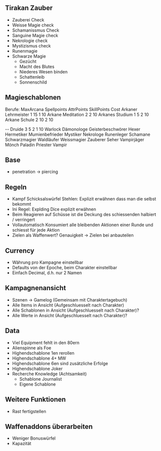 ## Tirakan Zauber

- Zauberei Check
- Weisse Magie check
- Schamanissmus Check
- Sanguine Magie check
- Nekrologie check
- Mystizismus check
- Runenmagie
- Schwarze Magie
  - Gezücht
  - Macht des Blutes
  - Niederes Wesen binden
  - Schattenleib
  - Sonnenschild

## Magieschablonen

Berufe:
                        MaxArcana   Spellpoints     AttrPoints      SkillPoints Cost
  Arkaner Lehrmeister   1           15                              1           10
  Arkane Meditation     2                                           2           10
  Arkanes Studium       1           5                               2           10
  Arkane Schule         2           10                              2           10
 
  -- 
  Druide                3           5               2               1           10
  Warlock
  Dämonologe
  Geisterbeschwörer
  Hexer
  Hermetiker
  Mumienbefrieder
  Mystiker
  Nekrologe
  Runenleger
  Schamane
  Schwarzmagier
  Waldläufer
  Weissmagier
  Zauberer
  Seher
  Vampirjäger
  Mönch
  Paladin
  Priester
  Vampir
  

## Base

- penetration -> piercing

## Regeln

- Kampf Schicksalswürfel Stehlen: Explizit erwähnen dass man die selbst bekommt
- Ini Regel: Explding Dice explizit erwähnen
- Beim Reagieren auf Schüsse ist die Deckung des schiessenden halbiert / verringert
- Vollautomatisch Konsumiert alle bleibenden Aktionen einer Runde und schiesst für jede Aktion
- Zielen als Waffenwert? Genauigkeit -> Zielen bei anbauteilen

## Currency

- Währung pro Kampagne einstellbar
- Defaults von der Epoche, beim Charakter einstellbar
- Einfach Decimal, d.h. nur 2 Namen


## Kampagnenansicht

- Szenen -> Gamelog (Gemeinsam mit Charaktertagebuch)
- Alle Items in Ansicht (Aufgeschluesselt nach Charakter)
- Alle Schablonen in Ansicht (Aufgeschluesselt nach Charakter)?
- Alle Werte in Ansicht (Aufgeschluesselt nach Charakter)?

## Data

- Viel Equipment fehlt in den 80ern
- Alienspinne als Foe
- Highendschablone 1en rerollen
- Highendschablone 4+ MW
- Highendschablone 6en sind zusätzliche Erfolge
- Highendschablone Joker
- Recherche Knowledge (Achtsamkeit)
  - Schablone Journalist
  - Eigene Schablone


## Weitere Funktionen

- Rast fertigstellen


## Waffenaddons überarbeiten

- Weniger Bonuswürfel
- Kapazität

